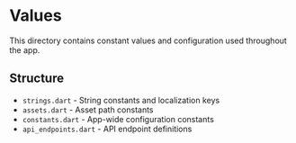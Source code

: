 # Values

This directory contains constant values and configuration used throughout the app.

## Structure

- `strings.dart` - String constants and localization keys
- `assets.dart` - Asset path constants
- `constants.dart` - App-wide configuration constants
- `api_endpoints.dart` - API endpoint definitions